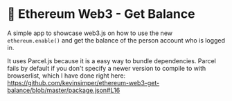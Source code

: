 # 🧳 Ethereum Web3 - Get Balance

A simple app to showcase web3.js on how to use the new `ethereum.enable()` and get the balance of the person account who is logged in.

It uses Parcel.js because it is a easy way to bundle dependencies. Parcel fails by default if you don't specify a newer version to compile to with browserlist, which I have done right here: https://github.com/kevinsimper/ethereum-web3-get-balance/blob/master/package.json#L16
